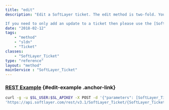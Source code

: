 ```yaml
---
title: "edit"
description: "Edit a SoftLayer ticket. The edit method is two-fold. You may either edit a ticket itself, add an update to a ticket, attach up to two files to a ticket, or perform all of these tasks. The SoftLayer API ignores changes made to the ''userEditableFlag''  and ''accountId'' properties. You may not assign a ticket to a user that your API account does not have access to. You may not enter a custom title for standard support tickets, buy may do so when editing an administrative ticket. Finally, you may not close a ticket using this method. Please contact SoftLayer if you need a ticket closed. 

If you need to only add an update to a ticket then please use the [SoftLayer_Ticket::addUpdate](/reference/datatypes/$1/#$2) method in this service. Likewise if you need to only attach a file to a ticket then use the [SoftLayer_Ticket::addAttachedFile](/reference/datatypes/$1/#$2) method. The edit method exists as a convenience if you need to perform all these tasks at once. "
date: "2018-02-12"
tags:
    - "method"
    - "sldn"
    - "Ticket"
classes:
    - "SoftLayer_Ticket"
type: "reference"
layout: "method"
mainService : "SoftLayer_Ticket"
---
```


### [REST Example](#edit-example) <a href="/article/rest/"><i class="fas fa-question"></i></a> {#edit-example .anchor-link} 
```bash
curl -g -u $SL_USER:$SL_APIKEY -X POST -d '{"parameters": [SoftLayer_Ticket, string, SoftLayer_Container_Utility_File_Attachment]}' \
'https://api.softlayer.com/rest/v3.1/SoftLayer_Ticket/{SoftLayer_TicketID}/edit'
```
